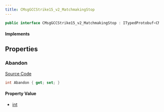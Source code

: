 ```yaml
---
title: CMsgGCCStrike15_v2_MatchmakingStop
---
```


```csharp
public interface CMsgGCCStrike15_v2_MatchmakingStop : ITypedProtobuf<CMsgGCCStrike15_v2_MatchmakingStop>, INativeHandle
```

#### Implements

## Properties

### Abandon

[Source Code](https://github.com/swiftly-solution/swiftlys2/blob/beta/managed/src/SwiftlyS2.Generated/Protobufs/Interfaces/CMsgGCCStrike15_v2_MatchmakingStop.cs#L13)

```csharp
int Abandon { get; set; }
```

#### Property Value

- [int](https://learn.microsoft.com/dotnet/api/system.int32)


